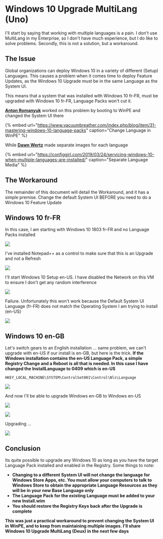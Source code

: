 # Windows 10 Upgrade MultiLang \(Uno\)

I'll start by saying that working with multiple languages is a pain.  I don't use MultiLang in my Enterprise, so I don't have much experience, but I do like to solve problems.  Secondly, this is not a solution, but a workaround.

## The Issue

Global organizations can deploy Windows 10 in a variety of different \(Setup\) Languages.  This causes a problem when it comes time to deploy Feature Updates, as the Windows 10 Upgrade must be in the same Language as the System UI.

This means that a system that was installed with Windows 10 fr-FR, must be upgraded with Windows 10 fr-FR, Language Packs won't cut it.

[**Anton Romanyuk**](https://twitter.com/admiraltolwyn) worked on this problem by booting to WinPE and changed the System UI there

{% embed url="https://www.vacuumbreather.com/index.php/blog/item/31-mastering-windows-10-language-packs" caption="Change Language in WinPE" %}

While [**Dawn Wertz**](https://twitter.com/wertzdm3) made separate images for each language

{% embed url="https://configgirl.com/2019/03/24/servicing-windows-10-when-multiple-languages-are-installed/" caption="Separate Language Media" %}

## The Workaround

The remainder of this document will detail the Workaround, and it has a simple premise.  Change the default System UI BEFORE you need to do a Windows 10 Feature Update

## Windows 10 fr-FR

In this case, I am starting with Windows 10 1803 fr-FR and no Language Packs installed

![](../../.gitbook/assets/image%20%28366%29.png)

I've installed Notepad++ as a control to make sure that this is an Upgrade and not a Refresh

![](../../.gitbook/assets/image%20%28273%29.png)

I'll start Windows 10 Setup en-US.  I have disabled the Network on this VM to ensure I don't get any random interference

![](../../.gitbook/assets/image%20%2876%29.png)

Failure.  Unfortunately this won't work because the Default System UI Language \(fr-FR\) does not match the Operating System I am trying to install \(en-US\)

![](../../.gitbook/assets/image%20%289%29.png)

## Windows 10 en-GB

Let's switch gears to an English installation ... same problem, we can't upgrade with en-US if our install is en-GB, but here is the trick.  **If the Windows installation contains the en-US Language Pack, a simple Registry Change and a Reboot is all that is needed.  In this case I have changed the InstallLanguage to 0409 which is en-US**

```text
HKEY_LOCAL_MACHINE\SYSTEM\ControlSet001\Control\Nls\Language
```

![](../../.gitbook/assets/image%20%28149%29.png)

And now I'll be able to upgrade Windows en-GB to Windows en-US

![](../../.gitbook/assets/image%20%285%29.png)

![](../../.gitbook/assets/image%20%28104%29.png)

Upgrading ...

![](../../.gitbook/assets/image%20%28173%29.png)

## Conclusion

Its quite possible to upgrade any Windows 10 as long as you have the target Language Pack installed and enabled in the Registry.  Some things to note:

* **Changing to a different System UI will not change the language for Windows Store Apps, etc.  You must allow your computers to talk to Windows Store to obtain the appropriate Language Resources as they will be in your new Base Language only**
* **The Language Pack for the existing Language must be added to your new Install.wim**
* **You should restore the Registry Keys back after the Upgrade is complete**

**This was just a practical workaround to prevent changing the System UI in WinPE, and to keep from maintaining multiple images.  I'll share Windows 10 Upgrade MultiLang \(Deux\) in the next few days**

